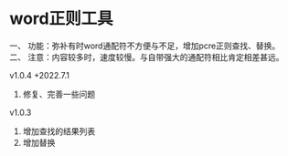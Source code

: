 # word正则工具
一、 功能：弥补有时word通配符不方便与不足，增加pcre正则查找、替换。  
二、 注意：内容较多时，速度较慢。与自带强大的通配符相比肯定相差甚远。

v1.0.4 +2022.7.1
1. 修复、完善一些问题

v1.0.3 
1. 增加查找的结果列表
2. 增加替换
